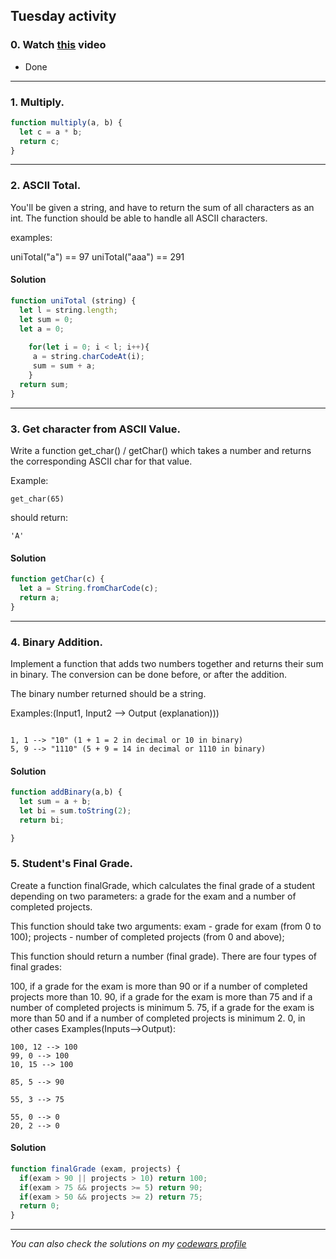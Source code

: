 ## Tuesday activity

### 0. Watch [this](https://www.youtube.com/watch?v=cEBkvm0-rg0) video 
- Done
---------
### 1. Multiply. 
```javascript
function multiply(a, b) {
  let c = a * b;
  return c;
}
```
--------
### 2. ASCII Total.
You'll be given a string, and have to return the sum of all characters as an int. The function should be able to handle all ASCII characters.

examples:

uniTotal("a") == 97 uniTotal("aaa") == 291

#### Solution
```javascript
function uniTotal (string) {
  let l = string.length;
  let sum = 0; 
  let a = 0;
  
    for(let i = 0; i < l; i++){
     a = string.charCodeAt(i);
     sum = sum + a; 
    }
  return sum;
}
```
-----
### 3. Get character from ASCII Value.
Write a function get_char() / getChar() which takes a number and returns the corresponding ASCII char for that value.

Example:
```
get_char(65)
```
should return:
```
'A'
```

#### Solution
```javascript
function getChar(c) {
  let a = String.fromCharCode(c);
  return a;
}
```
----------

### 4. Binary Addition. 
Implement a function that adds two numbers together and returns their sum in binary. The conversion can be done before, or after the addition.

The binary number returned should be a string.

Examples:(Input1, Input2 --> Output (explanation)))
```

1, 1 --> "10" (1 + 1 = 2 in decimal or 10 in binary)
5, 9 --> "1110" (5 + 9 = 14 in decimal or 1110 in binary)
```
#### Solution
```javascript
function addBinary(a,b) {
  let sum = a + b;
  let bi = sum.toString(2);
  return bi;

}
```

### 5. Student's Final Grade.
Create a function finalGrade, which calculates the final grade of a student depending on two parameters: a grade for the exam and a number of completed projects.

This function should take two arguments: exam - grade for exam (from 0 to 100); projects - number of completed projects (from 0 and above);

This function should return a number (final grade). There are four types of final grades:

100, if a grade for the exam is more than 90 or if a number of completed projects more than 10.
90, if a grade for the exam is more than 75 and if a number of completed projects is minimum 5.
75, if a grade for the exam is more than 50 and if a number of completed projects is minimum 2.
0, in other cases
Examples(Inputs-->Output):

```
100, 12 --> 100
99, 0 --> 100
10, 15 --> 100

85, 5 --> 90

55, 3 --> 75

55, 0 --> 0
20, 2 --> 0
```
#### Solution
```javascript
function finalGrade (exam, projects) {
  if(exam > 90 || projects > 10) return 100;
  if(exam > 75 && projects >= 5) return 90;
  if(exam > 50 && projects >= 2) return 75;
  return 0;
}
```
------
*You can also check the solutions on my [codewars profile](https://www.codewars.com/users/Erokk15/completed_solutions)*

